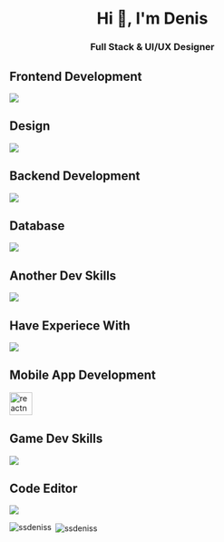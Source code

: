 <h1 align="center">Hi 👋, I'm Denis</h1>
<h3 align="center">Full Stack & UI/UX Designer</h3>

Frontend Development <br> 
---
<p>
  <a href="https://skillicons.dev">
    <img src="https://skillicons.dev/icons?i=js,ts,html,css,sass,react,redux,tailwind,bootstrap,materialui,git,github,gitlab,vscode,vite,vue,webpack,gulp,pug,babel " />
  </a>
</p>

Design <br> 
---
<p>
  <a href="https://skillicons.dev">
    <img src="https://skillicons.dev/icons?i=ps,ae,au,ai,pr,autocad,blender,figma," />
  </a>
</p>

Backend Development <br> 
---
<p>
    <img src="https://skillicons.dev/icons?i=nodejs,spring,express,nestjs,java,spring,maven,hibernate" />
</p>

Database <br>
---
<p>
  <a href="https://skillicons.dev">
    <img src="https://skillicons.dev/icons?i=mongodb,mysql,"/>
  </a>
</p>

Another Dev Skills <br> 
---
<p>
  <a href="https://skillicons.dev">
    <img src="https://skillicons.dev/icons?i=docker,postman,powershell,arduino," />
  </a>
</p>

Have Experiece With <br>
---
<p>
  <a href="https://skillicons.dev">
    <img src="https://skillicons.dev/icons?i=c,cpp,py,linux,matlab,octave,nextjs,bash,fastapi,gatsby,php,angular" />
  </a>
</p>

Mobile App Development <br>
---
<p>
  <a href="https://skillicons.dev">
     <img src="https://reactnative.dev/img/header_logo.svg" alt="reactnative" width="40" height="40"/>
  </a>
</p>

Game Dev Skills <br>
---
<p>
  <a href="https://skillicons.dev">
    <img src="https://skillicons.dev/icons?i=godot," />
  </a>
</p>

Code Editor <br>
---
<p>
  <a href="https://skillicons.dev">
    <img src="https://skillicons.dev/icons?i=vscode,idea,visualstudio" />
  </a>
</p>

<p><img align="left" src="https://github-readme-stats.vercel.app/api/top-langs?username=ssdeniss&show_icons=true&locale=en&layout=compact" alt="ssdeniss" /></p>

<p>&nbsp;<img align="center" src="https://github-readme-stats.vercel.app/api?username=ssdeniss&show_icons=true&locale=en" alt="ssdeniss" /></p>
